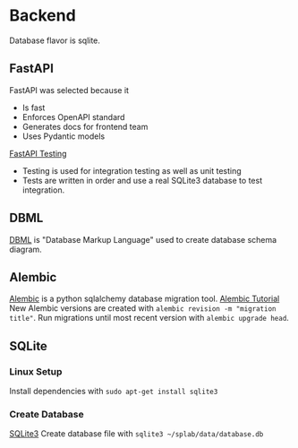 # Backend
Database flavor is sqlite.

## FastAPI
FastAPI was selected because it
* Is fast
* Enforces OpenAPI standard
* Generates docs for frontend team
* Uses Pydantic models

[FastAPI
Testing](https://fastapi.tiangolo.com/tutorial/testing/#using-testclient)
* Testing is used for integration testing as well as unit testing
* Tests are written in order and use a real SQLite3 database to test
  integration.

## DBML
[DBML](https://dbml.dbdiagram.io/home/) is "Database Markup Language" used to
create database schema diagram.

## Alembic
[Alembic](https://github.com/sqlalchemy/alembic) is a python sqlalchemy database migration tool.
[Alembic
 Tutorial](https://alembic.sqlalchemy.org/en/latest/tutorial.html#create-a-migration-script)
New Alembic versions are created with `alembic revision -m "migration title"`.
Run migrations until most recent version with `alembic upgrade head`.

## SQLite
### Linux Setup
Install dependencies with `sudo apt-get install sqlite3`

### Create Database
[SQLite3](https://www.sqlite.org/quickstart.html)
Create database file with `sqlite3 ~/splab/data/database.db`

